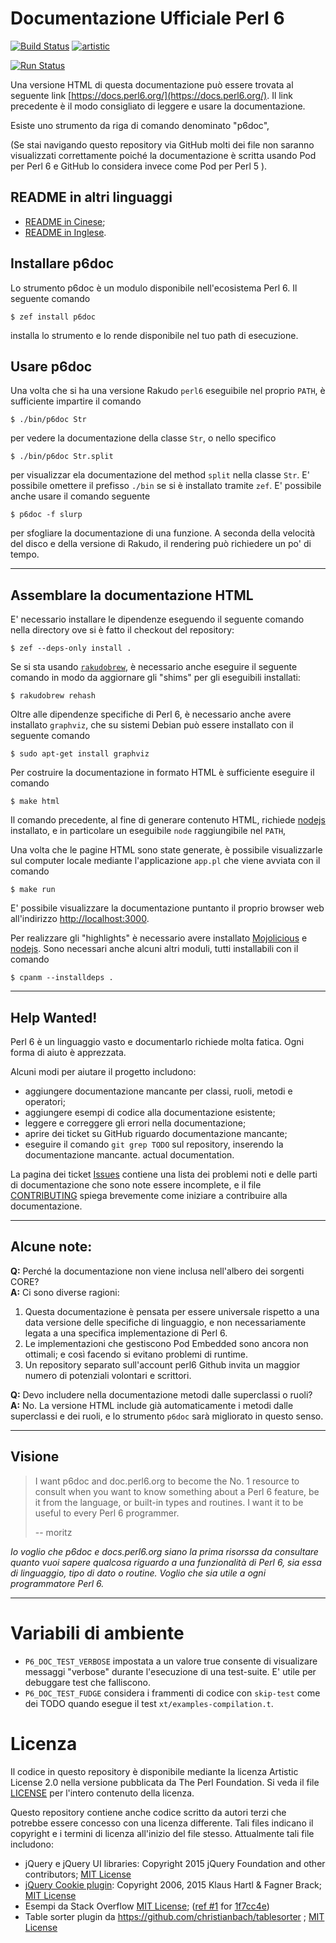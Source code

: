 # Documentazione Ufficiale Perl 6 

[![Build Status](https://travis-ci.org/perl6/doc.svg?branch=master)](https://travis-ci.org/perl6/doc) [![artistic](https://img.shields.io/badge/license-Artistic%202.0-blue.svg?style=flat)](https://opensource.org/licenses/Artistic-2.0)

[![Run Status](https://api.shippable.com/projects/591e99923f2f790700098a30/badge?branch=master)](https://app.shippable.com/github/perl6/doc)

Una versione HTML di questa documentazione può essere trovata al seguente link [https://docs.perl6.org/](https://docs.perl6.org/).
Il link precedente è il modo consigliato di leggere e usare la documentazione.

Esiste uno strumento da riga di comando denominato "p6doc",

(Se stai navigando questo repository via GitHub molti dei file non saranno visualizzati
correttamente poiché la documentazione è scritta usando Pod per Perl 6 e GitHub 
lo considera invece come Pod per Perl 5 ).

## README in altri linguaggi

* [README in Cinese](README.zh.md);
* [README in Inglese](README.md).

## Installare p6doc

Lo strumento p6doc è un modulo disponibile nell'ecosistema  Perl 6. 
Il seguente comando

    $ zef install p6doc

installa lo strumento e lo rende disponibile nel tuo path di esecuzione.

## Usare p6doc

Una volta che si ha una versione Rakudo `perl6` eseguibile nel proprio `PATH`, è sufficiente
impartire il comando

    $ ./bin/p6doc Str

per vedere la documentazione della classe  `Str`, o nello specifico

    $ ./bin/p6doc Str.split

per visualizzar ela documentazione del method  `split` nella classe `Str`. 
E' possibile omettere il prefisso  `./bin` se si è installato tramite `zef`. 
E' possibile anche usare il comando seguente 

    $ p6doc -f slurp

per sfogliare la documentazione di una funzione.
A seconda della velocità del disco e della versione di Rakudo, il rendering
può richiedere un po' di tempo.

-------

## Assemblare la documentazione HTML

E' necessario installare le dipendenze eseguendo il seguente comando
nella directory ove si è fatto il checkout del repository:

    $ zef --deps-only install .

Se si sta usando [`rakudobrew`](https://github.com/tadzik/rakudobrew),
è necessario anche eseguire il seguente comando in modo da aggiornare gli "shims"
per gli eseguibili installati:

    $ rakudobrew rehash

Oltre alle dipendenze specifiche di  Perl 6, è necessario anche avere installato `graphviz`, 
che su sistemi Debian può essere installato con il seguente comando

    $ sudo apt-get install graphviz

Per costruire la documentazione in formato HTML è sufficiente eseguire il comando

    $ make html

Il comando precedente, al fine di generare contenuto HTML, richiede [nodejs](https://nodejs.org)
installato, e in particolare un eseguibile `node` raggiungibile nel `PATH`,

Una volta che le pagine HTML sono state generate, è possibile visualizzarle
sul computer locale mediante l'applicazione `app.pl` che viene avviata con
il comando 

    $ make run

E' possibile visualizzare la documentazione puntanto il proprio browser web all'indirizzo
[http://localhost:3000](http://localhost:3000).

Per realizzare gli "highlights" è necessario avere installato
[Mojolicious](https://metacpan.org/pod/Mojolicious)
e [nodejs](https://nodejs.org).
Sono necessari anche alcuni altri moduli, tutti installabili con il comando

    $ cpanm --installdeps .

---------

## Help Wanted!

Perl 6 è un linguaggio vasto e documentarlo richiede molta fatica.
Ogni forma di aiuto è apprezzata.

Alcuni modi per aiutare il progetto includono:

 * aggiungere documentazione mancante per classi, ruoli, metodi e operatori;
 * aggiungere esempi di codice alla documentazione esistente;
 * leggere e correggere gli errori nella documentazione;
 * aprire dei ticket su GitHub riguardo documentazione mancante;
 * eseguire il comando `git grep TODO` sul repository, inserendo la documentazione mancante.
   actual documentation.

La pagina dei ticket [Issues](https://github.com/perl6/doc/issues) 
contiene una lista dei problemi noti e delle parti di documentazione che sono note essere incomplete,
e il file [CONTRIBUTING](CONTRIBUTING.md)
spiega brevemente come iniziare a contribuire alla documentazione.


--------

## Alcune note:

**Q:** Perché la documentazione non viene inclusa nell'albero dei sorgenti CORE?<br>
**A:** Ci sono diverse ragioni:

  1. Questa documentazione è pensata per essere universale rispetto
     a una data versione delle specifiche di linguaggio, e non necessariamente
     legata a una specifica implementazione di  Perl 6.
  2. Le implementazioni che gestiscono Pod Embedded sono ancora 
     non ottimali; e così facendo si evitano problemi di runtime.
  3. Un repository separato sull'account perl6 Github invita un maggior numero di 
     potenziali volontari e scrittori.

**Q:** Devo includere nella documentazione metodi dalle superclassi o ruoli?<br>
**A:** No. La versione HTML include già automaticamente i metodi dalle superclassi e dei ruoli, e lo strumento `p6doc` sarà migliorato in questo senso.

--------

## Visione

> I want p6doc and doc.perl6.org to become the No. 1 resource to consult
> when you want to know something about a Perl 6 feature, be it from the
> language, or built-in types and routines. I want it to be useful to every
> Perl 6 programmer.
>
>    -- moritz


*Io voglio che p6doc e docs.perl6.org siano la prima risorssa da consultare quanto vuoi sapere qualcosa riguardo a una funzionalità di Perl 6, sia essa di linguaggio, tipo di dato o routine. Voglio che sia utile a ogni programmatore Perl 6.*

--------

# Variabili di ambiente

- `P6_DOC_TEST_VERBOSE` impostata a un valore true consente di visualizare messaggi "verbose"
durante l'esecuzione di una test-suite. E' utile per debuggare test che falliscono.
- `P6_DOC_TEST_FUDGE` considera i frammenti di codice con `skip-test` come dei TODO quando esegue il test `xt/examples-compilation.t`.

# Licenza

Il codice in questo repository è disponibile mediante la licenza Artistic License 2.0
nella versione pubblicata da  The Perl Foundation. 
Si veda il file [LICENSE](LICENSE) per l'intero contenuto della licenza.

Questo repository contiene anche codice scritto da autori terzi che potrebbe essere concesso con una licenza differente. Tali files indicano il copyright e i termini di licenza all'inizio del file stesso. Attualmente tali file includono:

* jQuery e jQuery UI libraries: Copyright 2015 jQuery Foundation and other contributors; [MIT License](http://creativecommons.org/licenses/MIT)
* [jQuery Cookie plugin](https://github.com/js-cookie/js-cookie):
  Copyright 2006, 2015 Klaus Hartl & Fagner Brack;
  [MIT License](http://creativecommons.org/licenses/MIT)
* Esempi da Stack Overflow [MIT License](http://creativecommons.org/licenses/MIT); ([ref #1](http://stackoverflow.com/a/43669837/215487) for [1f7cc4e](https://github.com/perl6/doc/commit/1f7cc4efa0da38b5a9bf544c9b13cc335f87f7f6))
* Table sorter plugin da https://github.com/christianbach/tablesorter ;
  [MIT License](http://creativecommons.org/licenses/MIT)
